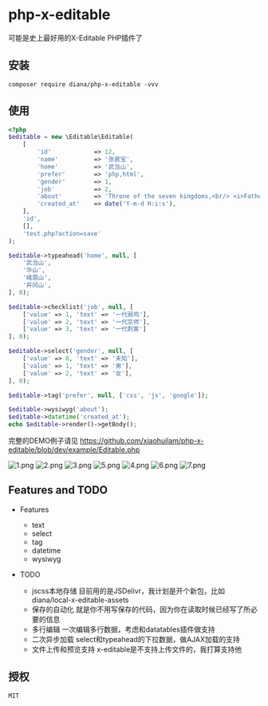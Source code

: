 # php-x-editable

可能是史上最好用的X-Editable PHP插件了

## 安装

```
composer require diana/php-x-editable -vvv
```


## 使用


```php
<?php
$editable = new \Editable\Editable(
    [
        'id'            => 12,
        'name'          => '张君宝',
        'home'          => '武当山',
        'prefer'        => 'php,html',
        'gender'        => 1,
        'job'           => 2,
        'about'         => 'Throne of the seven kingdoms,<br/> <i>Father of the dragon</i>, <b>stormborn</b>, <u>unburn</u>.',
        'created_at'    => date('Y-m-d H:i:s'),
    ], 
    'id', 
    [], 
    'test.php?action=save'
);

$editable->typeahead('home', null, [
    '武当山',
    '华山',
    '峨眉山',
    '井冈山',
], 0);

$editable->checklist('job', null, [
    ['value' => 1, 'text' => '一代弱鸡'],
    ['value' => 2, 'text' => '一代宗师'],
    ['value' => 3, 'text' => '一代刺客']
], 0);

$editable->select('gender', null, [
    ['value' => 0, 'text' => '未知'],
    ['value' => 1, 'text' => '男'],
    ['value' => 2, 'text' => '女'],
], 0);

$editable->tag('prefer', null, ['css', 'js', 'google']);

$editable->wysiwyg('about');
$editable->datetime('created_at');
echo $editable->render()->getBody();
```

完整的DEMO例子请见 https://github.com/xiaohuilam/php-x-editable/blob/dev/example/Editable.php

![1.png](https://ooo.0o0.ooo/2017/11/09/5a042ab5a73db.png)
![2.png](https://ooo.0o0.ooo/2017/11/09/5a042ab5cc6a1.png)
![3.png](https://ooo.0o0.ooo/2017/11/09/5a042ab5cf328.png)
![5.png](https://ooo.0o0.ooo/2017/11/09/5a042ab5e86fd.png)
![4.png](https://ooo.0o0.ooo/2017/11/09/5a042ab5f2f18.png)
![6.png](https://ooo.0o0.ooo/2017/11/09/5a042ab6068d1.png)
![7.png](https://ooo.0o0.ooo/2017/11/09/5a042ab610250.png)


## Features and TODO

 - Features
     - text 
     - select 
     - tag
     - datetime
     - wysiwyg

 - TODO
     - jscss本地存储       目前用的是JSDelivr，我计划是开个新包，比如diana/local-x-editable-assets
     - 保存的自动化         就是你不用写保存的代码，因为你在读取时候已经写了所必要的信息
     - 多行编辑             一次编辑多行数据，考虑和datatables插件做支持
     - 二次异步加载         select和typeahead的下拉数据，做AJAX加载的支持
     - 文件上传和预览支持    x-editable是不支持上传文件的，我打算支持他


## 授权

```
MIT
```

